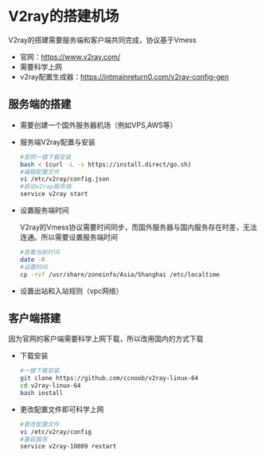 # V2ray的搭建机场

V2ray的搭建需要服务端和客户端共同完成，协议基于Vmess

- 官网：https://www.v2ray.com/
- 需要科学上网
- v2ray配置生成器：https://intmainreturn0.com/v2ray-config-gen

## 服务端的搭建

- 需要创建一个国外服务器机场（例如VPS,AWS等）

- 服务端V2ray配置与安装

  ```bash
  #官网一键下载安装
  bash < (curl -L -s https://install.direct/go.sh)
  #编辑配置文件
  vi /etc/v2ray/config.json
  #启动v2ray服务端
  service v2ray start
  ```

- 设置服务端时间

  V2ray的Vmess协议需要时间同步，而国外服务器与国内服务存在时差，无法连通。所以需要设置服务端时间

  ```bash
  #查看当前时间
  date -R
  #设置时间
  cp -rvf /usr/share/zoneinfo/Asia/Shanghai /etc/localtime
  ```

- 设置出站和入站规则（vpc网络）

## 客户端搭建

因为官网的客户端需要科学上网下载，所以改用国内的方式下载

- 下载安装

  ```bash
  #一键下载安装
  git clone https://github.com/ccnoob/v2ray-linux-64
  cd v2ray-linux-64
  bash install
  ```

- 更改配置文件即可科学上网

  ```bash
  #更改配置文件
  vi /etc/v2ray/config
  #重启服务
  service v2ray-10809 restart
  ```

  